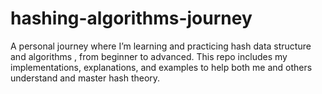 # hashing-algorithms-journey
A personal journey where I’m learning and practicing hash data structure and algorithms , from beginner to advanced. This repo includes my implementations, explanations, and examples to help both me and others understand and master hash theory.
